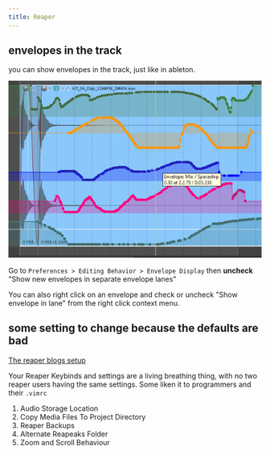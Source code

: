 ```yaml
---
title: Reaper
---
```


## envelopes in the track

you can show envelopes in the track, just like in ableton.

![2021-06-06-23-36-37.png](/assets/images/other/2021-06-06-23-36-37.png)

Go to ``Preferences > Editing Behavior > Envelope Display`` then **uncheck** "Show new envelopes in separate envelope lanes"

You can also right click on an envelope and check or uncheck "Show envelope in lane" from the right click context menu.

## some setting to change because the defaults are bad

[The reaper blogs setup](https://m.youtube.com/watch?v=u5GU3mwJf2E)

Your Reaper Keybinds and settings are a living breathing thing, with no two reaper users having the same settings.
Some liken it to programmers and their ``.vimrc``

1. Audio Storage Location
1. Copy Media Files To Project Directory
1. Reaper Backups
1. Alternate Reapeaks Folder
1. Zoom and Scroll Behaviour

<!-- ## [setting up reaper on linux](blog/setting-up-reaper-on-linux.md) -->

<!-- ## shortcuts

### quick add eq

### envelope of last touched parameter -->
